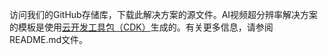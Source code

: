 访问我们的GitHub存储库，下载此解决方案的源文件。AI视频超分辨率解决方案的模板是使用[云开发工具包（CDK）](http://aws.amazon.com/cdk/)生成的。有关更多信息，请参阅README.md文件。